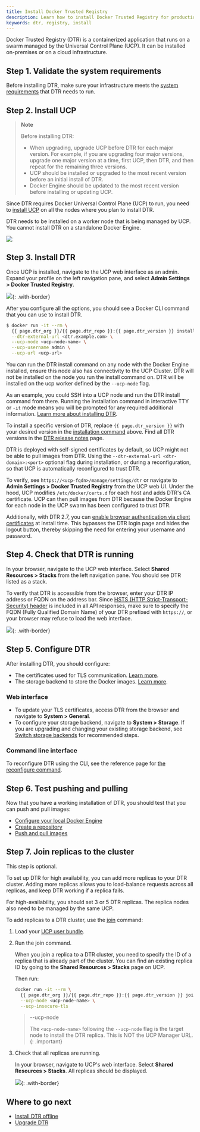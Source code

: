```yaml
---
title: Install Docker Trusted Registry
description: Learn how to install Docker Trusted Registry for production.
keywords: dtr, registry, install
---
```


Docker Trusted Registry (DTR) is a containerized application that runs on a
swarm managed by the Universal Control Plane (UCP). It can be installed
on-premises or on a cloud infrastructure.

## Step 1. Validate the system requirements

Before installing DTR, make sure your
infrastructure meets the [system requirements](./system-requirements) that DTR needs to run.

## Step 2. Install UCP

>**Note**
>
> Before installing DTR:
> * When upgrading, upgrade UCP before DTR for each major version. For example, if you are upgrading four major versions, upgrade one major version at a time, first UCP, then DTR, and then repeat for the remaining three versions.
> * UCP should be installed or upgraded to the most recent version before an initial install of DTR.
> * Docker Engine should be updated to the most recent version before installing or updating UCP.

Since DTR requires Docker Universal Control Plane (UCP)
to run, you need to [install UCP](/ee/ucp/admin/install/) on all the nodes where you plan to install DTR.

DTR needs to be installed on a worker node that is being managed by UCP.
You cannot install DTR on a standalone Docker Engine.

![](../../images/install-dtr-1.svg)


## Step 3. Install DTR

Once UCP is installed, navigate to the UCP web interface as an admin. Expand your profile on the left
navigation pane, and select **Admin Settings > Docker Trusted Registry**.

![](../../images/install-dtr-2.png){: .with-border}

After you configure all the options, you should see a Docker CLI command that you can use
to install DTR.

```bash
$ docker run -it --rm \
  {{ page.dtr_org }}/{{ page.dtr_repo }}:{{ page.dtr_version }} install \
  --dtr-external-url <dtr.example.com> \
  --ucp-node <ucp-node-name> \
  --ucp-username admin \
  --ucp-url <ucp-url>
```

You can run the DTR install command on any node with the Docker Engine
installed, ensure this node also has connectivity to the UCP Cluster. DTR will
not be installed on the node you run the install command on. DTR will be
installed on the ucp worker defined by the `--ucp-node` flag.

As an example, you could SSH into a UCP node and run the DTR install command
from there.  Running the installation command in interactive TTY or `-it` mode
means you will be prompted for any required additional information.  [Learn
more about installing DTR](/reference/dtr/2.7/cli/install/).

To install a specific version of DTR, replace `{{ page.dtr_version }}` with your
desired version in the [installation command](#step-3-install-dtr) above. Find
all DTR versions in the [DTR release notes](/ee/dtr/release-notes/) page.

DTR is deployed with self-signed certificates by default, so UCP might not be
able to pull images from DTR. Using the `--dtr-external-url <dtr-domain>:<port>`
optional flag during installation, or during a reconfiguration, so that UCP is
automatically reconfigured to trust DTR.

To verify, see `https://<ucp-fqdn>/manage/settings/dtr` or navigate to **Admin
Settings > Docker Trusted Registry** from the UCP web UI. Under the hood, UCP
modifies `/etc/docker/certs.d` for each host and adds DTR's CA certificate. UCP
can then pull images from DTR because the Docker Engine for each node in the
UCP swarm has been configured to trust DTR.

Additionally, with DTR 2.7, you can [enable browser authentication via client
certificates](/ee/enable-authentication-via-client-certificates/) at install
time. This bypasses the DTR login page and hides the logout button, thereby
skipping the need for entering your username and password.

## Step 4. Check that DTR is running

In your browser, navigate to the UCP
web interface. Select **Shared Resources > Stacks** from the left navigation pane. You should see
DTR listed as a stack.

To verify that DTR is accessible from the browser, enter your DTR IP address or FQDN on the address bar.
Since [HSTS (HTTP Strict-Transport-Security)
header](https://en.wikipedia.org/wiki/HTTP_Strict_Transport_Security) is included in all API responses,
make sure to specify the FQDN (Fully Qualified Domain Name) of your DTR prefixed with `https://`,
or your browser may refuse to load the web interface.

![](../../images/create-repository-1.png){: .with-border}


## Step 5. Configure DTR

After installing DTR, you should configure:

  * The certificates used for TLS communication. [Learn more](../configure/use-your-own-tls-certificates.md).
  * The storage backend to store the Docker images. [Learn more](../configure/external-storage/index.md).

### Web interface

  * To update your TLS certificates, access DTR from the browser and navigate to **System > General**.
  * To configure your storage backend, navigate to **System > Storage**. If you are upgrading and changing your existing storage backend, see [Switch storage backends](/ee/dtr/admin/configure/external-storage/storage-backend-migration/) for recommended steps.

### Command line interface

  To reconfigure DTR using the CLI, see the reference page for [the reconfigure command](/reference/dtr/2.7/cli/reconfigure/).

## Step 6. Test pushing and pulling

Now that you have a working installation of DTR, you should test that you can
push and pull images:

* [Configure your local Docker Engine](../../user/access-dtr/index.md)
* [Create a repository](../../user/manage-images/index.md)
* [Push and pull images](../../user/manage-images/pull-and-push-images.md)

## Step 7. Join replicas to the cluster

This step is optional.

To set up DTR for high availability,
you can add more replicas to your DTR cluster. Adding more replicas allows you
to load-balance requests across all replicas, and keep DTR working if a
replica fails.

For high-availability, you should set 3 or 5 DTR replicas. The replica nodes also need
to be managed by the same UCP.

To add replicas to a DTR cluster, use the [join](/reference/dtr/2.7/cli/join/) command:

1. Load your [UCP user bundle](/ee/ucp/user-access/cli/#use-client-certificates).

2.  Run the join command.

    When you join a replica to a DTR cluster, you need to specify the
    ID of a replica that is already part of the cluster. You can find an
    existing replica ID by going to the **Shared Resources > Stacks** page on UCP.

    Then run:

    ```bash
    docker run -it --rm \
      {{ page.dtr_org }}/{{ page.dtr_repo }}:{{ page.dtr_version }} join \
      --ucp-node <ucp-node-name> \
      --ucp-insecure-tls
    ```

    > --ucp-node
    >
    > The `<ucp-node-name>` following the `--ucp-node` flag is the target node to
    > install the DTR replica. This is NOT the UCP Manager URL.
    {: .important}

3. Check that all replicas are running.

    In your browser, navigate to UCP's
    web interface. Select **Shared Resources > Stacks**. All replicas should
    be displayed.

    ![](../../images/install-dtr-6.png){: .with-border}

## Where to go next

- [Install DTR offline](install-offline.md)
- [Upgrade DTR](../upgrade.md)
